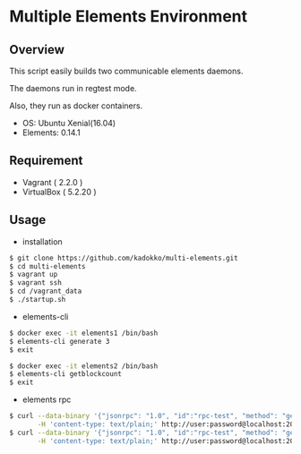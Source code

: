 # Multiple Elements Environment


## Overview

This script easily builds two communicable elements daemons. 

The daemons run in regtest mode. 

Also, they run as docker containers.

- OS: Ubuntu Xenial(16.04)
- Elements: 0.14.1


## Requirement

- Vagrant ( 2.2.0 )
- VirtualBox ( 5.2.20 )


## Usage

* installation

```bash
$ git clone https://github.com/kadokko/multi-elements.git
$ cd multi-elements
$ vagrant up
$ vagrant ssh
$ cd /vagrant_data
$ ./startup.sh
```

* elements-cli

```bash
$ docker exec -it elements1 /bin/bash
$ elements-cli generate 3
$ exit

$ docker exec -it elements2 /bin/bash
$ elements-cli getblockcount
$ exit
```

* elements rpc

```bash
$ curl --data-binary '{"jsonrpc": "1.0", "id":"rpc-test", "method": "getblockcount", "params": [] }' \
       -H 'content-type: text/plain;' http://user:password@localhost:20001/
$ curl --data-binary '{"jsonrpc": "1.0", "id":"rpc-test", "method": "getblockcount", "params": [] }' \
       -H 'content-type: text/plain;' http://user:password@localhost:20002/
```

